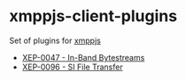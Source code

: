# xmppjs-client-plugins

Set of plugins for [xmppjs](https://github.com/xmppjs/xmpp.js)

* [XEP-0047 - In-Band Bytestreams](https://xmpp.org/extensions/xep-0047.html)
* [XEP-0096 - SI File Transfer](https://xmpp.org/extensions/xep-0096.html)
